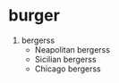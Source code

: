 # burger
1. bergerss
     *  Neapolitan bergerss
     *  Sicilian bergerss
     *  Chicago bergerss

